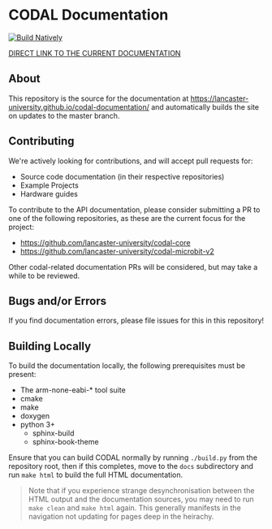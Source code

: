 # CODAL Documentation

[![Build Natively](https://github.com/lancaster-university/codal-documentation/actions/workflows/build-documentation.yml/badge.svg?branch=master)](https://github.com/lancaster-university/codal-documentation/actions/workflows/build-documentation.yml)

[DIRECT LINK TO THE CURRENT DOCUMENTATION](https://lancaster-university.github.io/codal-documentation/)

## About

This repository is the source for the documentation at https://lancaster-university.github.io/codal-documentation/ and automatically builds the site on updates to the master branch.

## Contributing

We're actively looking for contributions, and will accept pull requests for:

- Source code documentation (in their respective repositories)
- Example Projects
- Hardware guides

To contribute to the API documentation, please consider submitting a PR to one of the following repositories, as these are the current focus for the project:

- https://github.com/lancaster-university/codal-core
- https://github.com/lancaster-university/codal-microbit-v2

Other codal-related documentation PRs will be considered, but may take a while to be reviewed.

## Bugs and/or Errors

If you find documentation errors, please file issues for this in this repository!

## Building Locally

To build the documentation locally, the following prerequisites must be present:

- The arm-none-eabi-* tool suite
- cmake
- make
- doxygen
- python 3+
    - sphinx-build
    - sphinx-book-theme

Ensure that you can build CODAL normally by running `./build.py` from the repository root, then if this completes, move to the `docs` subdirectory and run `make html` to build the full HTML documentation.

> Note that if you experience strange desynchronisation between the HTML output and the documentation sources, you may need to run `make clean` and `make html` again. This generally manifests in the navigation not updating for pages deep in the heirachy.